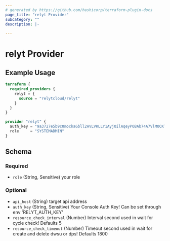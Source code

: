 ```yaml
---
# generated by https://github.com/hashicorp/terraform-plugin-docs
page_title: "relyt Provider"
subcategory: ""
description: |-
  
---
```


# relyt Provider



## Example Usage

```terraform
terraform {
  required_providers {
    relyt = {
      source = "relytcloud/relyt"
    }
  }
}

provider "relyt" {
  auth_key = "9a3727e5b9c0mockaGbll2HVLVKLLY1AyjOilAqeyPOBAb74A7VlMOCKTi0bJWJd3"
  role     = "SYSTEMADMIN"
}
```

<!-- schema generated by tfplugindocs -->
## Schema

### Required

- `role` (String, Sensitive) your role

### Optional

- `api_host` (String) target api address
- `auth_key` (String, Sensitive) Your Console Auth Key! Can be set through env 'RELYT_AUTH_KEY'
- `resource_check_interval` (Number) Interval second used in wait for cycle check! Defaults 5
- `resource_check_timeout` (Number) Timeout second used in wait for create and delete dwsu or dps! Defaults 1800
